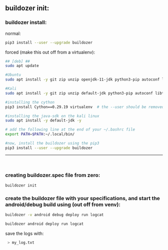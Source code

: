 ## buildozer init:

### buildozer install:


normal:
```sh
pip3 install --user --upgrade buildozer
```

forced (make this out off from a virtualenv):
```sh
## [deb] ##
sudo apt update

#Ubuntu
sudo apt install -y git zip unzip openjdk-11-jdk python3-pip autoconf libtool pkg-config zlib1g-dev libncurses5-dev libncursesw5-dev libtinfo5 cmake libffi-dev libssl-dev build-essential libstdc++6 aidl 

#Kali
sudo apt install -y git zip unzip default-jdk python3-pip autoconf libtool pkg-config zlib1g-dev libncurses5-dev libncursesw5-dev libtinfo5 cmake libffi-dev libssl-dev build-essential libstdc++6 aidl 

#installing the cython
pip3 install Cython==0.29.19 virtualenv  # the --user should be removed if you do this in a venv

#installing the java-sdk on the kali linux
sudo apt install -y default-jdk -y

# add the following line at the end of your ~/.bashrc file
export PATH=$PATH:~/.local/bin/

#now, install the buildozer using the pip3
pip3 install --user --upgrade buildozer
```
<hr>
<br>

### creating buildozer.spec file from zero:
```sh
buildozer init
```

### create the buildozer file with your specifications, and start the android/debug build using (out off from venv):
```sh
buildozer -v android debug deploy run logcat

buildozer android deploy run logcat
```
save the logs with:
```sh
 > my_log.txt
```

